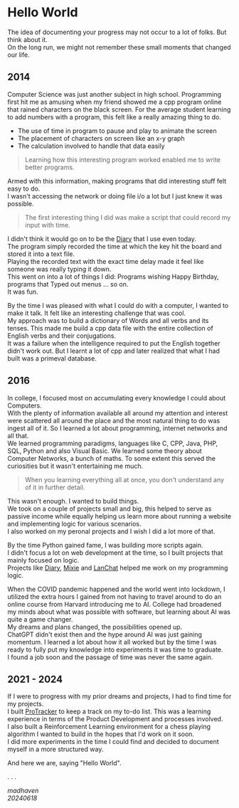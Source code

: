 # Hello World

The idea of documenting your progress may not occur to a lot of folks. But think about it.  
On the long run, we might not remember these small moments that changed our life.

## 2014

Computer Science was just another subject in high school.  Programming first hit me as amusing when my friend showed me a cpp program online that rained characters on the black screen. For the average student learning to add numbers with a program, this felt like a really amazing thing to do.  

* The use of time in program to pause and play to animate the screen  
* The placement of characters on screen like an x-y graph
* The calculation involved to handle that data easily

> Learning how this interesting program worked enabled me to write better programs.  

Armed with this information, making programs that did interesting stuff felt easy to do.  
I wasn't accessing the network or doing file i/o a lot but I just knew it was possible.  

> The first interesting thing I did was make a script that could record my input with time.  

I didn't think it would go on to be the [Diary][1] that I use even today.  
The program simply recorded the time at which the key hit the board and stored it into a text file.  
Playing the recorded text with the exact time delay made it feel like someone was really typing it down.  
This went on into a lot of things I did: Programs wishing Happy Birthday, programs that Typed out menus ... so on.  
It was fun.  

By the time I was pleased with what I could do with a computer, I wanted to make it talk. It felt like an interesting challenge that was cool.  
My approach was to build a dictionary of Words and all verbs and its tenses. This made me build a cpp data file with the entire collection of English verbs and their conjugations.  
It was a failure when the intelligence required to put the English together didn't work out. But I learnt a lot of cpp and later realized that what I had built was a primeval database.

## 2016

In college, I focused most on accumulating every knowledge I could about Computers.  
With the plenty of information available all around my attention and interest were scattered all around the place and the most natural thing to do was ingest all of it. So I learned a lot about programming, internet networks and all that.  
We learned programming paradigms, languages like C, CPP, Java, PHP, SQL, Python and also Visual Basic. We learned some theory about Computer Networks, a bunch of maths. To some extent this served the curiosities but it wasn't entertaining me much.

> When you learning everything all at once, you don't understand any of it in further detail.  

This wasn't enough. I wanted to build things.  
We took on a couple of projects small and big, this helped to serve as passive income while equally helping us learn more about running a website and implementing logic for various scenarios.  
I also worked on my peronal projects and I wish I did a lot more of that.  

By the time Python gained fame, I was building more scripts again.  
I didn't focus a lot on web development at the time, so I built projects that mainly focused on logic.  
Projects like [Diary][1], [Mixie][2] and [LanChat][3] helped me work on my programming logic.  

When the COVID pandemic happened and the world went into lockdown, I utilized the extra hours I gained from not having to travel around to do an online course from Harvard introducing me to AI.
College had broadened my minds about what was possible with software, but learning about AI was quite a game changer.  
My dreams and plans changed, the possibilities opened up.  
ChatGPT didn't exist then and the hype around AI was just gaining momentum.  I learned a lot about how it all worked but by the time I was ready to fully put my knowledge into experiments it was time to graduate.  
I found a job soon and the passage of time was never the same again.

## 2021 - 2024

If I were to progress with my prior dreams and projects, I had to find time for my projects.  
I built [ProTracker][4] to keep a track on my to-do list. This was a learning experience in terms of the Product Development and processes involved.  
I also built a Reinforcement Learning environment for a chess playing algorithm I wanted to build in the hopes that I'd work on it soon.  
I did more experiments in the time I could find and decided to document myself in a more structured way.  

And here we are, saying "Hello World".

. . .  

_madhaven_  
_20240618_

[1]: https://github.com/madhaven/diary
[2]: https://github.com/madhaven/Mixie
[3]: https://github.com/madhaven/LanChat
[4]: https://github.com/madhaven/proTracker
